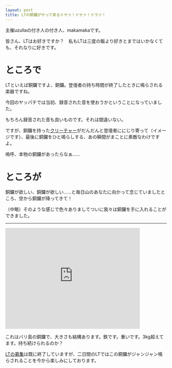 ```yaml
---
layout: post
title: LTの銅鑼がやって来るドヤァ！ドヤァ！ドラァ！
---
```

主催uzullaの付き人の付き人、makamakaです。

皆さん、LTはお好きですか？　私もLTは三度の飯より好きとまではいかなくても、それなりに好きです。

# ところで

LTといえば銅鑼ですよ、銅鑼。登壇者の持ち時間が終了したときに鳴らされる楽器ですね。

今回のヤッパチでは当初、録音された音を使おうかということになっていました。

もちろん録音された音も良いものです。それは間違いない。

ですが、銅鑼を持った[クリーチャー](https://www.google.co.jp/search?q=%E9%8A%85%E9%91%BC+lt&source=lnms&tbm=isch&sa=X&ved=0ahUKEwj5xbHWj6zNAhXKj5QKHYJfAFMQ_AUICSgC&biw=1006&bih=658#tbm=isch&q=%E3%82%AF%E3%83%AA%E3%83%BC%E3%83%81%E3%83%A3%E3%83%BC+%E9%8A%85%E9%91%BC&imgrc=_)がだんだんと登壇者ににじり寄って（イメージです）、最後に銅鑼をひと鳴らしする、あの瞬間がまことに素敵なわけですよ。

嗚呼、本物の銅鑼があったらなぁ……

# ところが

銅鑼が欲しい、銅鑼が欲しい……と毎日山のあなたに向かって念じていましたところ、空から銅鑼が降ってきて！

（中略）そのような感じで色々ありましてついに我々は銅鑼を手に入れることができました。

***

<iframe width="420" height="315" src="https://www.youtube.com/embed/1CSxnZ-lJ0U" frameborder="0" allowfullscreen></iframe>

これはバリ島の銅鑼で、大きさも結構あります。鉄です。重いです。3kg超えてます。持ち続けられるのか？

[LTの募集](https://github.com/hachiojipm/yapcasia-8oji-2016mid-timetable/issues?q=is%3Aopen+is%3Aissue+label%3ALT%E5%BF%9C%E5%8B%9F)は既に終了していますが、二日間のLTではこの銅鑼がジャンジャン鳴らされることを今から楽しみにしております。
